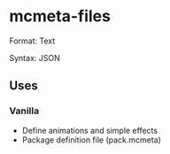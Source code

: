 # mcmeta-files

Format: Text

Syntax: JSON

## Uses

### Vanilla
* Define animations and simple effects
* Package definition file (pack.mcmeta)
